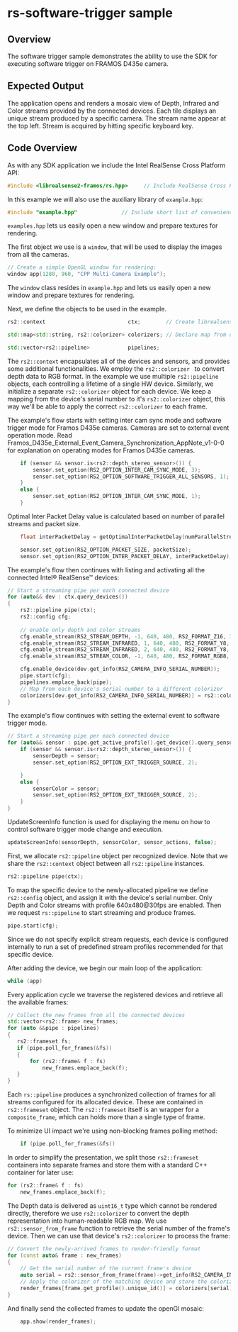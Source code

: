 # rs-software-trigger sample

## Overview

The software trigger sample demonstrates the ability to use the SDK for executing software trigger on FRAMOS D435e camera.

## Expected Output

The application opens and renders a mosaic view of Depth, Infrared and Color streams provided by the connected devices. Each tile displays an unique stream produced by a specific camera. The stream name appear at the top left.
Stream is acquired by hitting specific keyboard key.

## Code Overview

As with any SDK application we include the Intel RealSense Cross Platform API:

```cpp
#include <librealsense2-framos/rs.hpp>     // Include RealSense Cross Platform API
```

In this example we will also use the auxiliary library of `example.hpp`:

```cpp
#include "example.hpp"              // Include short list of convenience functions for rendering
```

`examples.hpp` lets us easily open a new window and prepare textures for rendering.


The first object we use is a `window`, that will be used to display the images from all the cameras.

```cpp
// Create a simple OpenGL window for rendering:
window app(1280, 960, "CPP Multi-Camera Example");
```

The `window` class resides in `example.hpp` and lets us easily open a new window and prepare textures for rendering.

Next, we define the objects to be used in the example.

```cpp
rs2::context                          ctx;        // Create librealsense context for managing devices

std::map<std::string, rs2::colorizer> colorizers; // Declare map from device serial number to colorizer (utility class to convert depth data RGB colorspace)

std::vector<rs2::pipeline>            pipelines;
```
The `rs2::context` encapsulates all of the devices and sensors, and provides some additional functionalities. We employ the `rs2::colorizer ` to convert depth data to RGB format.
In the example we use multiple `rs2::pipeline` objects, each controlling a lifetime of a single HW device. Similarly, we initialize a separate `rs2::colorizer` object for each device. We keep a mapping from the device's serial number to it's `rs2::colorizer` object, this way we'll be able to apply the correct `rs2::colorizer` to each frame.

The example's flow starts with setting inter cam sync mode and software trigger mode for Framos D435e cameras. Cameras are set to external event operation mode. Read Framos_D435e_External_Event_Camera_Synchronization_AppNote_v1-0-0 for explanation on operating modes for Framos D435e cameras.
```cpp
    if (sensor && sensor.is<rs2::depth_stereo_sensor>()) {
        sensor.set_option(RS2_OPTION_INTER_CAM_SYNC_MODE, 3);
        sensor.set_option(RS2_OPTION_SOFTWARE_TRIGGER_ALL_SENSORS, 1);
    }
    else {
        sensor.set_option(RS2_OPTION_INTER_CAM_SYNC_MODE, 1);
    }
```

Optimal Inter Packet Delay value is calculated based on number of parallel streams and packet size.
```cpp
    float interPacketDelay = getOptimalInterPacketDelay(numParallelStreams, packetSize);

    sensor.set_option(RS2_OPTION_PACKET_SIZE, packetSize);
    sensor.set_option(RS2_OPTION_INTER_PACKET_DELAY, interPacketDelay);
```

The example's flow then continues with listing and activating all the connected Intel® RealSense™ devices:
```cpp
// Start a streaming pipe per each connected device
for (auto&& dev : ctx.query_devices())
{
    rs2::pipeline pipe(ctx);
    rs2::config cfg;
    
    // enable only depth and color streams
    cfg.enable_stream(RS2_STREAM_DEPTH, -1, 640, 480, RS2_FORMAT_Z16, 30);
    cfg.enable_stream(RS2_STREAM_INFRARED, 1, 640, 480, RS2_FORMAT_Y8, 30);
    cfg.enable_stream(RS2_STREAM_INFRARED, 2, 640, 480, RS2_FORMAT_Y8, 30);
    cfg.enable_stream(RS2_STREAM_COLOR, -1, 640, 480, RS2_FORMAT_RGB8, 30);

    cfg.enable_device(dev.get_info(RS2_CAMERA_INFO_SERIAL_NUMBER));
    pipe.start(cfg);
    pipelines.emplace_back(pipe);
    // Map from each device's serial number to a different colorizer
    colorizers[dev.get_info(RS2_CAMERA_INFO_SERIAL_NUMBER)] = rs2::colorizer();
}
```

The example's flow continues with setting the external event to software trigger mode.
```cpp
// Start a streaming pipe per each connected device
for (auto&& sensor : pipe.get_active_profile().get_device().query_sensors()) {
    if (sensor && sensor.is<rs2::depth_stereo_sensor>()) {
        sensorDepth = sensor;
        sensor.set_option(RS2_OPTION_EXT_TRIGGER_SOURCE, 2);

    }
    else {
        sensorColor = sensor;
        sensor.set_option(RS2_OPTION_EXT_TRIGGER_SOURCE, 2);
    }
}
```

UpdateScreenInfo function is used for displaying the menu on how to control software trigger mode change and execution.
```cpp
updateScreenInfo(sensorDepth, sensorColor, sensor_actions, false);
```

First, we allocate `rs2::pipeline` object per recognized device. Note that we share the `rs2::context` object between all `rs2::pipeline` instances.  
```cpp
rs2::pipeline pipe(ctx);
```
To map the specific device to the newly-allocated pipeline we define `rs2::config` object, and assign it with the device's serial number. Only Depth and Color streams with profile 640x480@30fps are enabled. Then we request `rs::pipeline` to start streaming and produce frames.
```cpp
pipe.start(cfg);
```

Since we do not specify explicit stream requests, each device is configured internally to run a set of predefined stream profiles recommended for that specific device.  

After adding the device, we begin our main loop of the application:  
```cpp
while (app)
```

Every application cycle we traverse the registered devices and retrieve all the available frames:

```cpp
// Collect the new frames from all the connected devices
std::vector<rs2::frame> new_frames;
for (auto &&pipe : pipelines)
{
   rs2::frameset fs;
   if (pipe.poll_for_frames(&fs))
   {
       for (rs2::frame& f : fs)
           new_frames.emplace_back(f);
   }
}
```
Each `rs::pipeline` produces a synchronized collection of frames for all streams configured for its allocated device. These are contained in `rs2::frameset` object.
The `rs2::frameset` itself is an wrapper for a `composite_frame`, which can holds more than a single type of frame.  

To minimize UI impact we're using non-blocking frames polling method:
```cpp
    if (pipe.poll_for_frames(&fs))
```
In order to simplify the presentation, we split those `rs2::frameset` containers into separate frames and store them with a standard C++ container for later use:  
```cpp
for (rs2::frame& f : fs)
    new_frames.emplace_back(f);
```

The Depth data is delivered as `uint16_t` type which cannot be rendered directly, therefore we use `rs2::colorizer` to convert the depth representation into human-readable RGB map. We use `rs2::sensor_from_frame` function to retrieve the serial number of the frame's device. Then we can use that device's `rs2::colorizer` to process the frame:
```cpp
// Convert the newly-arrived frames to render-friendly format
for (const auto& frame : new_frames)
{
    // Get the serial number of the current frame's device
    auto serial = rs2::sensor_from_frame(frame)->get_info(RS2_CAMERA_INFO_SERIAL_NUMBER);
    // Apply the colorizer of the matching device and store the colorized frame
    render_frames[frame.get_profile().unique_id()] = colorizers[serial].process(frame);
}
```

And finally send the collected frames to update the openGl mosaic:
```cpp
    app.show(render_frames);
```
